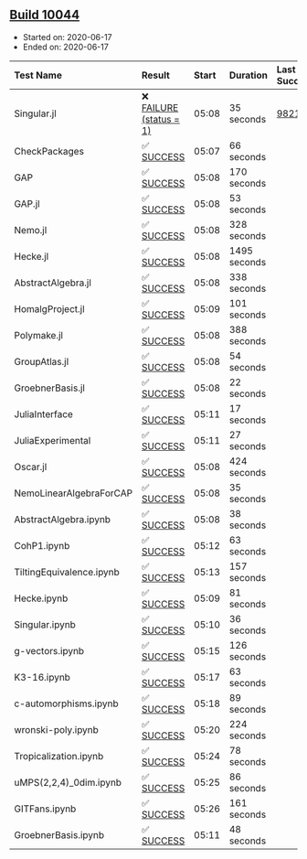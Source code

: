 ## [Build 10044](https://oscarci.mathematik.uni-kl.de/job/oscar/10044/)

* Started on: 2020-06-17
* Ended on: 2020-06-17

| Test Name    | Result | Start | Duration | Last Success | First Failure |
|:-------------|:-------|:------|:---------|:-------------|:--------------|
| Singular.jl | ❌ [FAILURE (status = 1)](https://oscarci.mathematik.uni-kl.de/job/oscar/10044/artifact/logs/build-10044/Singular.jl.log) | 05:08 | 35 seconds | [9821](https://oscarci.mathematik.uni-kl.de/job/oscar/9821/) | [9822](https://oscarci.mathematik.uni-kl.de/job/oscar/9822/) |
| CheckPackages | ✅ [SUCCESS](https://oscarci.mathematik.uni-kl.de/job/oscar/10044/artifact/logs/build-10044/CheckPackages.log) | 05:07 | 66 seconds |  |  |
| GAP | ✅ [SUCCESS](https://oscarci.mathematik.uni-kl.de/job/oscar/10044/artifact/logs/build-10044/GAP.log) | 05:08 | 170 seconds |  |  |
| GAP.jl | ✅ [SUCCESS](https://oscarci.mathematik.uni-kl.de/job/oscar/10044/artifact/logs/build-10044/GAP.jl.log) | 05:08 | 53 seconds |  |  |
| Nemo.jl | ✅ [SUCCESS](https://oscarci.mathematik.uni-kl.de/job/oscar/10044/artifact/logs/build-10044/Nemo.jl.log) | 05:08 | 328 seconds |  |  |
| Hecke.jl | ✅ [SUCCESS](https://oscarci.mathematik.uni-kl.de/job/oscar/10044/artifact/logs/build-10044/Hecke.jl.log) | 05:08 | 1495 seconds |  |  |
| AbstractAlgebra.jl | ✅ [SUCCESS](https://oscarci.mathematik.uni-kl.de/job/oscar/10044/artifact/logs/build-10044/AbstractAlgebra.jl.log) | 05:08 | 338 seconds |  |  |
| HomalgProject.jl | ✅ [SUCCESS](https://oscarci.mathematik.uni-kl.de/job/oscar/10044/artifact/logs/build-10044/HomalgProject.jl.log) | 05:09 | 101 seconds |  |  |
| Polymake.jl | ✅ [SUCCESS](https://oscarci.mathematik.uni-kl.de/job/oscar/10044/artifact/logs/build-10044/Polymake.jl.log) | 05:08 | 388 seconds |  |  |
| GroupAtlas.jl | ✅ [SUCCESS](https://oscarci.mathematik.uni-kl.de/job/oscar/10044/artifact/logs/build-10044/GroupAtlas.jl.log) | 05:08 | 54 seconds |  |  |
| GroebnerBasis.jl | ✅ [SUCCESS](https://oscarci.mathematik.uni-kl.de/job/oscar/10044/artifact/logs/build-10044/GroebnerBasis.jl.log) | 05:08 | 22 seconds |  |  |
| JuliaInterface | ✅ [SUCCESS](https://oscarci.mathematik.uni-kl.de/job/oscar/10044/artifact/logs/build-10044/JuliaInterface.log) | 05:11 | 17 seconds |  |  |
| JuliaExperimental | ✅ [SUCCESS](https://oscarci.mathematik.uni-kl.de/job/oscar/10044/artifact/logs/build-10044/JuliaExperimental.log) | 05:11 | 27 seconds |  |  |
| Oscar.jl | ✅ [SUCCESS](https://oscarci.mathematik.uni-kl.de/job/oscar/10044/artifact/logs/build-10044/Oscar.jl.log) | 05:08 | 424 seconds |  |  |
| NemoLinearAlgebraForCAP | ✅ [SUCCESS](https://oscarci.mathematik.uni-kl.de/job/oscar/10044/artifact/logs/build-10044/NemoLinearAlgebraForCAP.log) | 05:08 | 35 seconds |  |  |
| AbstractAlgebra.ipynb | ✅ [SUCCESS](https://oscarci.mathematik.uni-kl.de/job/oscar/10044/artifact/logs/build-10044/AbstractAlgebra.ipynb.log) | 05:08 | 38 seconds |  |  |
| CohP1.ipynb | ✅ [SUCCESS](https://oscarci.mathematik.uni-kl.de/job/oscar/10044/artifact/logs/build-10044/CohP1.ipynb.log) | 05:12 | 63 seconds |  |  |
| TiltingEquivalence.ipynb | ✅ [SUCCESS](https://oscarci.mathematik.uni-kl.de/job/oscar/10044/artifact/logs/build-10044/TiltingEquivalence.ipynb.log) | 05:13 | 157 seconds |  |  |
| Hecke.ipynb | ✅ [SUCCESS](https://oscarci.mathematik.uni-kl.de/job/oscar/10044/artifact/logs/build-10044/Hecke.ipynb.log) | 05:09 | 81 seconds |  |  |
| Singular.ipynb | ✅ [SUCCESS](https://oscarci.mathematik.uni-kl.de/job/oscar/10044/artifact/logs/build-10044/Singular.ipynb.log) | 05:10 | 36 seconds |  |  |
| g-vectors.ipynb | ✅ [SUCCESS](https://oscarci.mathematik.uni-kl.de/job/oscar/10044/artifact/logs/build-10044/g-vectors.ipynb.log) | 05:15 | 126 seconds |  |  |
| K3-16.ipynb | ✅ [SUCCESS](https://oscarci.mathematik.uni-kl.de/job/oscar/10044/artifact/logs/build-10044/K3-16.ipynb.log) | 05:17 | 63 seconds |  |  |
| c-automorphisms.ipynb | ✅ [SUCCESS](https://oscarci.mathematik.uni-kl.de/job/oscar/10044/artifact/logs/build-10044/c-automorphisms.ipynb.log) | 05:18 | 89 seconds |  |  |
| wronski-poly.ipynb | ✅ [SUCCESS](https://oscarci.mathematik.uni-kl.de/job/oscar/10044/artifact/logs/build-10044/wronski-poly.ipynb.log) | 05:20 | 224 seconds |  |  |
| Tropicalization.ipynb | ✅ [SUCCESS](https://oscarci.mathematik.uni-kl.de/job/oscar/10044/artifact/logs/build-10044/Tropicalization.ipynb.log) | 05:24 | 78 seconds |  |  |
| uMPS(2,2,4)_0dim.ipynb | ✅ [SUCCESS](https://oscarci.mathematik.uni-kl.de/job/oscar/10044/artifact/logs/build-10044/uMPS-2-2-4-_0dim.ipynb.log) | 05:25 | 86 seconds |  |  |
| GITFans.ipynb | ✅ [SUCCESS](https://oscarci.mathematik.uni-kl.de/job/oscar/10044/artifact/logs/build-10044/GITFans.ipynb.log) | 05:26 | 161 seconds |  |  |
| GroebnerBasis.ipynb | ✅ [SUCCESS](https://oscarci.mathematik.uni-kl.de/job/oscar/10044/artifact/logs/build-10044/GroebnerBasis.ipynb.log) | 05:11 | 48 seconds |  |  |
